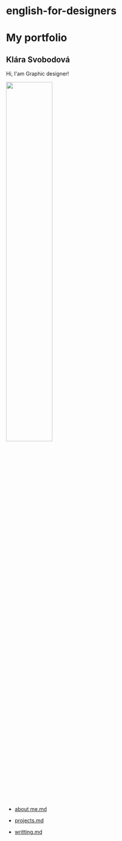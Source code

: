 # english-for-designers

# My portfolio
## Klára Svobodová
Hi, I'am Graphic designer!

<img src="https://github.com/KlaraSvobodova/English-for-designers/assets/152971101/d1e0e856-40da-4e43-a428-501c0d070355" width=50% height=50%>

- [about me.md](about_me.md)

- [projects.md](projects.md)

- [writting.md](writting.md)
